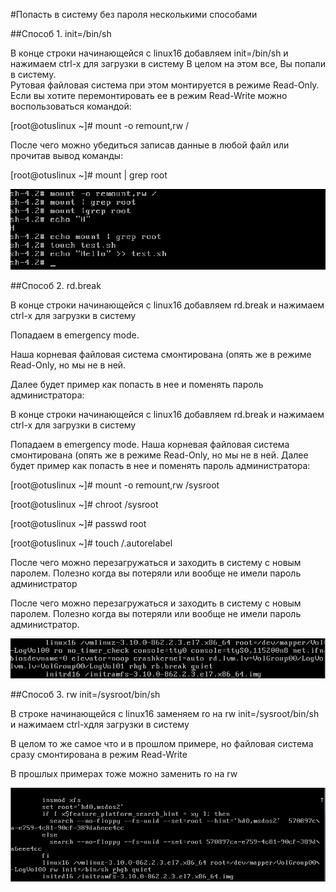﻿#Попасть в систему без пароля несколькими способами

﻿##Способ 1. init=/bin/sh

В конце строки начинающейся с linux16 добавляем 
init=/bin/sh и нажимаем сtrl-x для загрузки в систему
В целом на этом все, Вы попали в систему.  
Рутовая файловая система при этом монтируется в режиме Read-Only. 
Если вы хотите перемонтировать ее в режим Read-Write можно воспользоваться командой:

[root@otuslinux ~]# mount -o remount,rw /

После чего можно убедиться записав данные в любой файл или прочитав вывод команды:

[root@otuslinux ~]# mount | grep root

![alt text](screenshots/4.1.png "Способ 1")​

﻿##Способ 2. rd.break

В конце строки начинающейся с linux16 добавляем rd.break и нажимаем сtrl-x для загрузки в систему

Попадаем в emergency mode. 

Наша корневая файловая система смонтирована (опять же в режиме Read-Only, но мы не в ней. 

Далее будет пример как попасть в нее и поменять пароль администратора:

В конце строки начинающейся с linux16 добавляем rd.break и нажимаем сtrl-x для загрузки в систему

Попадаем в emergency mode. Наша корневая файловая система смонтирована (опять же в режиме Read-Only, но мы не в ней. Далее будет пример как попасть в нее и поменять пароль администратора:


[root@otuslinux ~]# mount -o remount,rw /sysroot

[root@otuslinux ~]# chroot /sysroot

[root@otuslinux ~]# passwd root

[root@otuslinux ~]# touch /.autorelabel

После чего можно перезагружаться и заходить в систему с новым паролем.
Полезно когда вы потеряли или вообще не имели пароль администратор

После чего можно перезагружаться и заходить в систему с новым паролем. Полезно когда вы потеряли или вообще не имели пароль администратор.

![alt text](screenshots/4.2.png "Способ 2")​

﻿##Способ 3. rw init=/sysroot/bin/sh

В строке начинающейся с linux16 заменяем ro на rw init=/sysroot/bin/sh и нажимаем сtrl-xдля загрузки в систему

В целом то же самое что и в прошлом примере, но файловая система сразу смонтирована в режим Read-Write

В прошлых примерах тоже можно заменить ro на rw

![alt text](screenshots/4.3.png "Способ 3")​
